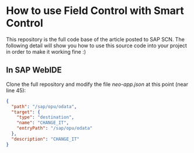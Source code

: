 # How to use Field Control with Smart Control
This repository is the full code base of the article posted to SAP SCN.
The following detail will show you how to use this source code into your project in order to make it working fine :)

## In SAP WebIDE
Clone the full repository and modify the file *neo-app.json* at this point (near line 45):
```json
{
  "path": "/sap/opu/odata",
  "target": {
    "type": "destination",
    "name": "CHANGE_IT",
    "entryPath": "/sap/opu/odata"
  },
  "description": "CHANGE_IT"
}
```
